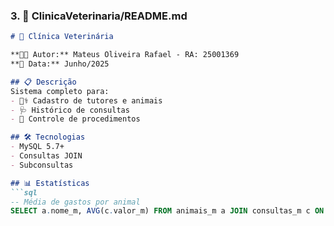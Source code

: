 
### 3. 🐾 ClinicaVeterinaria/README.md
```markdown
# 🏥 Clínica Veterinária

**👨‍💻 Autor:** Mateus Oliveira Rafael - RA: 25001369  
**📅 Data:** Junho/2025  

## 📋 Descrição
Sistema completo para:
- 👨‍⚕️ Cadastro de tutores e animais
- 🩺 Histórico de consultas
- 💊 Controle de procedimentos

## 🛠 Tecnologias
- MySQL 5.7+
- Consultas JOIN
- Subconsultas

## 📊 Estatísticas
```sql
-- Média de gastos por animal
SELECT a.nome_m, AVG(c.valor_m) FROM animais_m a JOIN consultas_m c ON a.id_animal_m = c.id_animal_m GROUP BY a.nome_m;